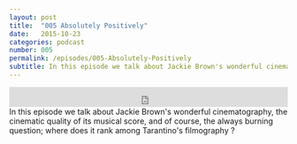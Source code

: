 ```yaml
---
layout: post
title:  "005 Absolutely Positively"
date:   2015-10-23
categories: podcast
number: 005
permalink: /episodes/005-Absolutely-Positively
subtitle: In this episode we talk about Jackie Brown's wonderful cinematography, the cinematic quality of its musical score, and of course  the always burning question; where does it rank among Tarantino's filmography ?
---
```


<iframe frameborder='0' height='36px' scrolling='no' seamless src='https://simplecast.fm/e/19107?style=dark' width='100%'></iframe>

<br>
<span class="episode_text">
In this episode we talk about Jackie Brown's wonderful cinematography, the cinematic quality of its musical score, and of course, the always burning question; where does it rank among Tarantino's filmography ?
</span>
<br><br>
